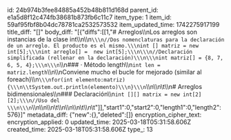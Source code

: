 id: 24b974b3fee84885a452b48b811d168d
parent_id: e1a5d8f12c474fb38681b873fb6c11c7
item_type: 1
item_id: 59af95fbf8b04dc78781ca2532573532
item_updated_time: 1742275917199
title_diff: "[]"
body_diff: "[{\"diffs\":[[1,\"# Arreglos\\\nLos arreglos son instancias de la clase int\\\n\\\n```\\\n//Dos nomenclaturas para la declaración de un arreglo. El producto es el mismo.\\\nint [] matriz = new int[5];\\\nint arreglo[] =  new int[5];\\\n\\\n//Declaración simplificada (rellenar en la declaración)\\\n\\\nint matriz[] = {8, 7, 6, 5, 4};\\\n\\\n```\\\n### · Método length\\\n``` int len = matriz.length ```\\\n\\\nConviene mucho el bucle for mejorado (similar al foreach)\\\n```\\\nfor(int elemento:matriz){\\\n\\tSystem.out.println(elemento)\\\n}\\\n```\\\n\\\n\\t\\\n# Arreglos bidimensionales\\\n### Declaración\\\n```int [][] matrix = new int[2][2];\\\n//Uso del \\\n\\\n```\\\n\\\n\\\n\\t\\\n\\\n\\\n\\t\\\n\\t\"]],\"start1\":0,\"start2\":0,\"length1\":0,\"length2\":576}]"
metadata_diff: {"new":{},"deleted":[]}
encryption_cipher_text: 
encryption_applied: 0
updated_time: 2025-03-18T05:31:58.606Z
created_time: 2025-03-18T05:31:58.606Z
type_: 13